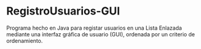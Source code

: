 # RegistroUsuarios-GUI
Programa hecho en Java para registar usuarios en una Lista Enlazada mediante una interfaz gráfica de usuario (GUI), ordenada por un criterio de ordenamiento.

